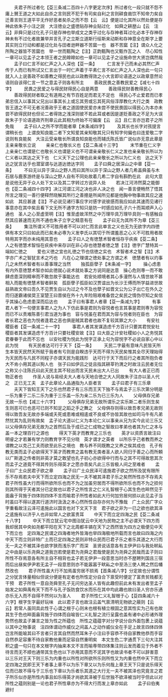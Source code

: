 <!-- { "loadSidebar": true } -->
　　夫君子所过者化【芟三条减二百四十八字更定次序】所过者化一段只就不怨不庸上賛王道之大如此自杀之言则民不犯于有司矣自利之言则耕食凿饮不知帝力矣自迁善言则王道平平无作好恶者矣杀之而不怨【云　云】便是过化其所以然处便是存神此依朱子小注之説　大注徳业之盛徳贴存神业贴过化　如舜之耕歴山【云　注云】非舜只是过化孔子只是存神也举成文之类乎过化与存神者耳过化必本于存神存神未有不过化者故兼举并言孔子之立斯立道斯行绥斯来动斯和存神意全在斯字上要其实则立行动和都是过化处与田者逊畔器不苦窳一也　器不苦窳【注】谓众人化之所陶之器皆不苦窳也　举一世而甄陶之【注】正韵甄陶也又甄作瓦之人　尽心知性一章可以见孟子之本领王者之民皥皥如也一章可以见孟子之设施命世大贤岂偶然哉
　　孟子曰仁言不如仁声之入人深也【芟一条】
　　仁言发于己而未必其然仁声传于人而已有所试又仁言出于一时仁声着于平素仁言不如仁声之入人深也此一句只就入人上说善政不如善教之得民也此以政教得效之小大言即论语道之以政章意然论语则自该得仁言一节之意孟子则各有所主
　　善政民畏之善教民爱之【减七十四字】
　　民畏之民爱之与得民财得民心自是两意
　　善政得民财善教得民心
　　善政得民财者取之有道用之有节百姓足而君无不足也　得民心不止爱君而已孝弟忠信入以事其父兄出以事其长上或忘其劳或忘其死风俗淳厚教化大行之类　政教皆王道之不可无者况善政乎王者之道固使民爱亦未尝不使民畏固以得民心为本亦未尝不欲得民财也但论二者得效之浅深则彼不若此耳或者因是遂贬善政之不足为大误故朱子于论语道政齐刑章云此其相为终始不可偏废【云　云】且仁言亦岂君子之所免哉
　　孟子曰人之所不学而能者章【末条减四字】
　　及其长也长字对孩提言谓稍长也　上谓良知良能二者下文知爱其亲知敬其兄只有知字何偏也曰连爱敬二字说则有良能矣　大注云受亲敬长所谓良知良能也而辅氏陈氏皆广说似亦无意此章是主亲亲敬长立说
　　亲亲仁也敬长义也【芟二条减十三字】
　　末节重在仁义字上亲亲仁也谓是仁也敬长义也谓是义也不可谓亲亲敬长仁义之发也亲亲敬长所以为仁义者以其达之天下也　仁义天下之公理也此亲亲敬长之所以为仁义也　达之天下达之犹言达乎也潜室谓与达道达徳达字同
　　孟子曰舜之居深山之中章【芟一条】
　　不曰无以异于深山之野人而曰其所以异于深山之野人者几希盖舜虽与木石居与鹿豕游终是与深山之野人自有不同处故着几希二字自有斟酌在此　此句大意是说他无异于众人处下文以及其二字转过方说异人处
　　若决江河沛然莫之能御也【芟二条减四十四字】决江河谓江河之决也非人决之也　闻一善言便畅然了悟其所言之理见一善行便释然晓解其所行之善摠是所闻所见都是他胸中物事故其应之速如此　其应甚速【注】不必说见诸行事应字对感字说彼感而我应如此其速而见诸行事意亦在其中矣且看下文无所不通字方知只是防一时感应如孔子六十而耳顺声入心通也　圣人之心至虚至明【注】惟至虚故浑然之中万理毕具万理毕具则一有感触自然其应甚速而无所不通也朱子立字之精意有在
　　孟子曰无为其所不为章【芟三条】
　　集注所谓义不可胜用者不可以对仁而言此单言之义也无为无欲字内四徳俱有本文只曰如此而已矣未必専为义发李氏以其切于所谓羞恶之心义不可胜用者故特用其字而亦未纯用其意也
　　孟子曰人之有徳慧术智者恒存乎疢疾【芟二条】人之有徳慧术智恒在疢疾中来存训在非心存也徳慧者徳之慧【注】徳字广慧特其一端如仁徳之
　　爱也义徳之宜也礼徳之节也信徳之实也　术智者术之智【注】术字亦广术之智犹言术之巧也　凡在心之理谓之徳处事之方谓之术　徳慧者有以灼事几之未然术智者有以善事理之当然
　　独孤臣孽子【末条减一字】
　　操心虑患有内外意徳慧术智亦如此徳就心说术就处事之方说同是达意　操心危则専一而不敢肆虑患深则精审而不敢忽故于事能达也　若安处顺境者其心多漫然与人情世故不甚相入而能有徳慧术智者鲜矣　孤臣孽子孤臣如汉贾谊出为长沙王傅而所学益进世故益熟故文帝曰吾久不见贾生自以为过之今不及也孽子如晋文公为公子出亡在外久之而归遂霸诸侯奨王室楚王曰晋侯在外十九年险阻艰难备尝之矣民之情伪尽知之矣信乎其操心危虑患深而后达也
　　孟子曰有事君人者章【芟一条减九字】
　　有事君人者下一句便言事君人之为人下仿此事是君则为容悦者也言其事是君则専为容悦而已不以责难陈善引君当道为事也　容与悦虽在君而其为容与悦者则在臣也　为容者长君之恶也为悦者逢君之恶也俱是贼其君者也故不复较其罪之大小
　　有安社稷臣者【芟一条减二十一字】
　　事君人者其发谋造虑千方百计只要其君悦安社稷臣者其发谋造虑千方百计只要社稷安故【注】曰大臣之计安社稷如小人之务悦其君眷眷于此而不忘也　以安社稷为悦此为悦字正承上句为容悦字不必说自家心中以此为悦
　　有天民者达可行于天下【芟一条】
　　天民二字最有意味凡民皆天所生本皆天民然天所赋于我者有亏则是自睽违乎天而不得为天民矣惟其全尽天理始得为天民而与凡民不同程子亦谓天民为能践形　达可行于天下而后行之者其所抱负者大不肯小用其道以狥人也　张子曰如伊吕之徒且指其耕莘钓渭之时故注云民者无位之称又小注陈氏曰此天民主其不轻出而言天民未出大人已出
　　有大人者正已而物正者也
　　作圣人说与易经夫大人者与天地合徳之大人同故朱子注亦以圣人代之　正已无工夫　孟子此章论人品通指为人臣者言
　　孟子曰君子有三乐章
　　夫天下皆知王天下之乐也然君子有三乐而王天下独不与焉孟子三乐次第分明是一乐为重于二乐二乐为重于三乐盖一乐为亲二乐为已三乐为人
　　父母俱存兄弟无故一乐也【减三十六字】
　　父母俱存兄弟无故所谓乐之实乐斯二者乐则生矣生则恶可已也恶可已则不知足之蹈之手之舞之　父母俱存则得以致吾孝兄弟无故则得以致吾友无故亦多端或夭死或患难或相逺或不良或不协皆其故也如司马牛有凡弟然忧其为乱则有故矣　孟子论大道以仁义为本论仁义以事亲从兄为实今此论三乐又以父母俱存兄弟无故为之首然后及于成已之仁成物之智故曰孝弟也者其为仁之本与盖一本之理百行之源也
　　得天下英才而教育之三乐也
　　英才以资质言故注曰明睿之才若兼有学力则教育字不见分晓　英才谓才之英者　以所乐乎己者教而养之谓教之以克己工夫而欲至此乐之境也　教与养不同既教之又养之俟其成也　孔子有教无类而孟子必欲得天下英才而教育之盖有教无类者圣人欲人同归于善之心而所頼以广斯道之传者则非英才莫之敢望也孔子初心亦欲得中行而与之其不可得故思其次而孟子之道竟不得其传则乐得英才之愿亦乖矣凡此三乐皆极人间之至难者
　　孟子曰广土众民君子欲之章
　　孟子曰广土众民泽可逺施君子欲之然所及犹有限所乐不存焉若夫中天下而立定四海之民无一夫不被其泽君子乐之矣然所性亦不存焉夫君子所性虽大行而得所欲所乐也而不为之加虽穷居而不得所欲所乐也而不为之损何则其所得于天者其分已定故也以君子之所性言之仁义礼智根于心其生色也晬然见于面盎于背施于四体则四体不言而喻君子所性者如此大行何加穷居何损以此见孟子当时虽曰不得以遂其行道济时汲汲之本心然所性自存亦何为不豫哉　广土众民广字众字重看故注云泽可逺施此以国言也对下文天下言　君子欲之非为一已之欲也欲其泽之逺施有以济乎人也非如常人之欲富贵耳
　　中天下而立定四海之民【芟二条减十八字】
　　中天下而立犹云宅中图治犹云中天地为民物之主不必谓天下四方而我却居其中央如尧都平阳在天下之北周都丰镐在天下之西然皆为四方之极便见中天下而立也　定四海之民谓之四海者地外皆海也举四海极地所载而言也故曰四海之内　中天下而立则非特广土而已定四海之民则非特众民而已君子乐之者乐其道之大行而无一夫之不被其泽也欲字狭而浅乐字广而深　圣贤说话意各有主伊尹曰与我处畎畆之中由是以乐尧舜之道我岂若使是君为尧舜之君哉使是民为尧舜之民哉而孟子则曰所性不存焉意各有所主自不相背也孟子若无伊尹一段意思当时亦不歴聘列国且三宿而后出昼矣伊尹若无孟子一段意思则亦不能嚣嚣于畎畆之中至汤三使人聘之然后幡然改也
　　君子所性虽大行不加焉虽穷居不损焉【首条减八字】分定故也分谓性之分犹言体量相似但说分便是有定者也所性定分自合下禀受时便定了富贵贫贱都无干预　君子所性一意自尧舜至孔子无问穷达圣人皆有此趣但前此未有发出者至孟子始发之如舜禹有天下而不与孔子饭防食饮水而乐在其中均此趣也故曰圣人穷亦乐通亦乐无入而不自得不然何以为圣人
　　君子所性仁义礼智根于心【芟四条减六十六字】根字生字最好玩味　此以君子言也故注云盖气禀清明无物欲之蔽则【云　云】若常人虽同具此性于心谓之根于心则未也根有植立根固之意其性实为己有也故其生于色也晬面盎背施于四体而自喻皆仁义礼智之流行呈露也盖有诸中必形诸外理势然也故孟子兼言之皆为性之所蕴也　所性之蕴蕴字对分字说分自外面包褁上说蕴以其中之物事说　注四体谓动作威仪之间盖人之动作威仪全在手足上故言四体四体岂言所能喻其曰不言者只言其自然而然耳朱子小注曰手容恭不待自家教他恭而手容自然恭足容重不待自家教他重而足容自然重明矣　本文生色二字通贯下三句大注其积之盛一句只在本文根字内抽来本文不言而喻専带四体集注则云发而着见于外者不待言而无不顺也通带其生色也以下亦用其意而不泥其字也故读书者不可以辞害意　以三乐对王天下则三乐为内重也以所性对所欲所乐则所性又为内重也然中天下而立定四海之民即王天下者事上章不以为乐下章又以为乐何哉上章王天下只是说乐得天位而已故不得与于三乐也下章以为乐者乐其道之大行无一夫不被其泽也究竟言之君子所乐似亦是所性内事且如乐得英才尚欲其泽被于后世独不欲泽被当时乎但此以对所性之蕴则别是一论也君子所性章亦为不得大行而发上章亦如此
　　孟子曰伯夷避纣
